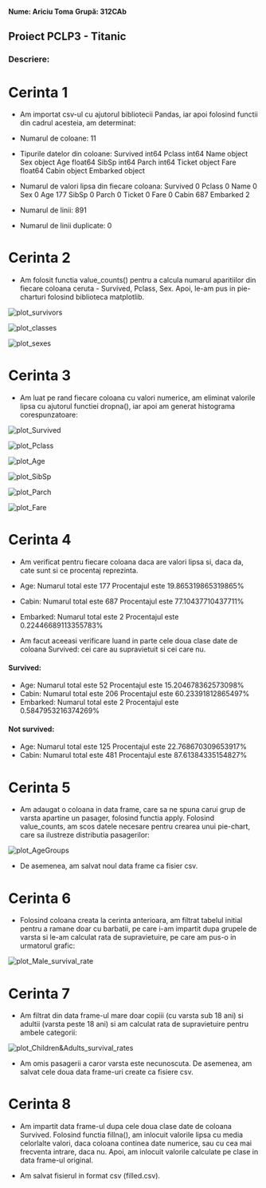 **Nume: Ariciu Toma**
**Grupă: 312CAb**

## Proiect PCLP3 - Titanic

### Descriere:

# Cerinta 1

* Am importat csv-ul cu ajutorul bibliotecii Pandas, iar apoi folosind functii din cadrul acesteia, am determinat:

* Numarul de coloane:
11

* Tipurile datelor din coloane:
Survived      int64
Pclass        int64
Name         object
Sex          object
Age         float64
SibSp         int64
Parch         int64
Ticket       object
Fare        float64
Cabin        object
Embarked     object

* Numarul de valori lipsa din fiecare coloana:
Survived      0
Pclass        0
Name          0
Sex           0
Age         177
SibSp         0
Parch         0
Ticket        0
Fare          0
Cabin       687
Embarked      2

* Numarul de linii:
891

* Numarul de linii duplicate:
0

# Cerinta 2

* Am folosit functia value_counts() pentru a calcula numarul aparitiilor din fiecare coloana ceruta - Survived, Pclass, Sex. Apoi, le-am pus in pie-charturi folosind biblioteca matplotlib.

![plot_survivors](Grafice/survivors.png)

![plot_classes](Grafice/classes.png)

![plot_sexes](Grafice/sexes.png)

# Cerinta 3

* Am luat pe rand fiecare coloana cu valori numerice, am eliminat valorile lipsa cu ajutorul functiei dropna(), iar apoi am generat histograma corespunzatoare:

![plot_Survived](Grafice/Survived.png)

![plot_Pclass](Grafice/Pclass.png)

![plot_Age](Grafice/Age.png)

![plot_SibSp](Grafice/SibSp.png)

![plot_Parch](Grafice/Parch.png)

![plot_Fare](Grafice/Fare.png)

# Cerinta 4

* Am verificat pentru fiecare coloana daca are valori lipsa si, daca da, cate sunt si ce procentaj reprezinta.

* Age:
Numarul total este 177
Procentajul este 19.865319865319865%
* Cabin:
Numarul total este 687
Procentajul este 77.10437710437711%
* Embarked:
Numarul total este 2
Procentajul este 0.22446689113355783%

* Am facut aceeasi verificare luand in parte cele doua clase date de coloana Survived: cei care au supravietuit si cei care nu.

#### Survived:

* Age:
Numarul total este 52
Procentajul este 15.204678362573098%
* Cabin:
Numarul total este 206
Procentajul este 60.23391812865497%
* Embarked:
Numarul total este 2
Procentajul este 0.5847953216374269%

#### Not survived:

* Age:
Numarul total este 125
Procentajul este 22.768670309653917%
* Cabin:
Numarul total este 481
Procentajul este 87.61384335154827%

# Cerinta 5

* Am adaugat o coloana in data frame, care sa ne spuna carui grup de varsta apartine un pasager, folosind functia apply. Folosind value_counts, am scos datele necesare pentru crearea unui pie-chart, care sa ilustreze distributia pasagerilor:

![plot_AgeGroups](Grafice/AgeGroups.png)

* De asemenea, am salvat noul data frame ca fisier csv.

# Cerinta 6

* Folosind coloana creata la cerinta anterioara, am filtrat tabelul initial pentru a ramane doar cu barbatii, pe care i-am impartit dupa grupele de varsta si le-am calculat rata de supravietuire, pe care am pus-o in urmatorul grafic:

![plot_Male_survival_rate](Grafice/Male_survival_rate.png)

# Cerinta 7

* Am filtrat din data frame-ul mare doar copiii (cu varsta sub 18 ani) si adultii (varsta peste 18 ani) si am calculat rata de supravietuire pentru ambele categorii:

![plot_Children&Adults_survival_rates](Grafice/Children%26Adults_survival_rates.png)

* Am omis pasagerii a caror varsta este necunoscuta. De asemenea, am salvat cele doua data frame-uri create ca fisiere csv.

# Cerinta 8

* Am impartit data frame-ul dupa cele doua clase date de coloana Survived. Folosind functia fillna(), am inlocuit valorile lipsa cu media celorlalte valori, daca coloana continea date numerice, sau cu cea mai frecventa intrare, daca nu. Apoi, am inlocuit valorile calculate pe clase in data frame-ul original.

* Am salvat fisierul in format csv (filled.csv).